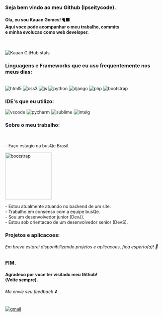 ### Seja bem vindo ao meu Github (Ipseitycode).
<h4>Ola, eu sou Kauan Gomes! 🐈‍⬛<br/>Aqui voce pode acompanhar o meu trabalho, commits<br/> e minha evolucao como web developer.</h4>
‎ ‎ ‎ ‎ ‎ ‎ ‎ ‎ ‎ ‎ ‎ ‎ ‎ ‎ ‎ ‎ ‎ ‎ ‎ ‎ ‎ ‎ 

![Kauan GitHub stats](https://github-readme-stats.vercel.app/api?username=Ipseitycode&show_icons=true&theme=dracula)

 ### Linguagens e Frameworks que eu uso frequentemente nos meus dias:
<div styler="display: inline_block"><br/>
 <img align="center" alt="html5" src="https://img.shields.io/badge/HTML5-E34F26?style=for-the-badge&logo=html5&logoColor=white" />
 <img align="center" alt="css3" src="https://img.shields.io/badge/CSS3-1572B6?style=for-the-badge&logo=css3&logoColor=white" />
 <img align="center" alt="js" src="https://img.shields.io/badge/JavaScript-F7DF1E?style=for-the-badge&logo=javascript&logoColor=black" />
 <img align="center" alt="python" src="https://img.shields.io/badge/Python-3776AB?style=for-the-badge&logo=python&logoColor=white" />
 <img align="center" alt="django" src="https://img.shields.io/badge/Django-092E20?style=for-the-badge&logo=django&logoColor=white" />
 <img align="center" alt="php" src="https://img.shields.io/badge/PHP-777BB4?style=for-the-badge&logo=php&logoColor=white" />
 <img align="center" alt="bootstrap" src="https://img.shields.io/badge/Bootstrap-563D7C?style=for-the-badge&logo=bootstrap&logoColor=white" />   
<div>

### IDE's que eu utilizo:
<div style="display: flex; gap: 5px;">
    <img align="center" alt="vscode" src="https://img.shields.io/badge/Visual_Studio_Code-0078D4?style=for-the-badge&logo=visual%20studio%20code&logoColor=white" />
    <img align="center" alt="pycharm" src="https://img.shields.io/badge/PyCharm-000000.svg?&style=for-the-badge&logo=PyCharm&logoColor=white" />
    <img align="center" alt="sublime" src="https://img.shields.io/badge/sublime_text-%23575757.svg?&style=for-the-badge&logo=sublime-text&logoColor=important" />
    <img align="center" alt="intelg" src="https://img.shields.io/badge/IntelliJ_IDEA-000000.svg?style=for-the-badge&logo=intellij-idea&logoColor=white" />
</div>

### Sobre o meu trabalho:
<div><br/>
 <p>- Faço estagio na busQe Brasil.<p>
 <img height="150" align="center" alt="bootstrap" src="https://i.pinimg.com/736x/75/19/8f/75198fac7f3c02d67b14aeebbbe4e65f.jpg" />
 <p>- Estou atualmente atuando no backend de um site.<br/> 
 - Trabalho em consenso com a equipe busQe.<br/>
 - Sou um desenvolvedor junior (DevJ).<br/>
 - Estou sob orientacao de um desenvolvedor senior (DevS).</p>
</div>

### Projetos e aplicacoes:
<h6>Em breve estarei disponibilizando projetos e aplicacoes, fica esperto(a)! 👀</h6>

### FIM.
<h4>Agradeco por voce ter visitado meu Github!<br/>
(Volte sempre).</h4>
<h6>Me envie seu feedback ⬇️</h6>
<div style="display: inline-block;">
  <a href="mailto:cauandeveloper@gmail.com">
    <img align="center" alt="gmail" src="https://img.shields.io/badge/Gmail-D14836?style=for-the-badge&logo=gmail&logoColor=white" />
  </a>
</div>
